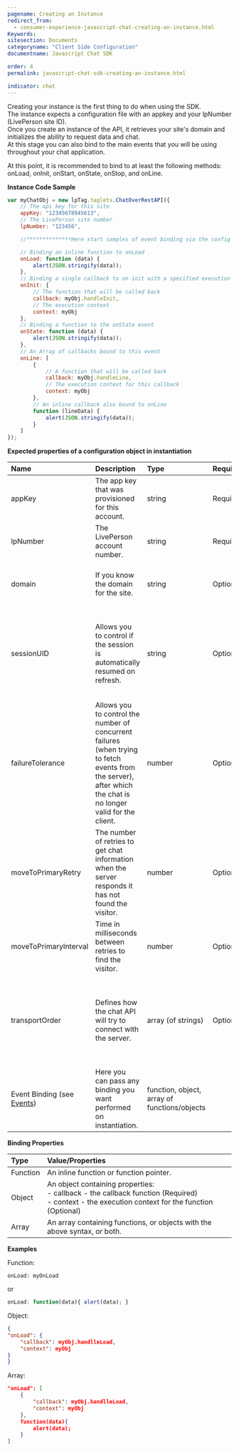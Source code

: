 ```yaml
---
pagename: Creating an Instance
redirect_from:
  - consumer-experience-javascript-chat-creating-an-instance.html
Keywords:
sitesection: Documents
categoryname: "Client Side Configuration"
documentname: Javascript Chat SDK

order: 4
permalink: javascript-chat-sdk-creating-an-instance.html

indicator: chat
---
```


Creating your instance is the first thing to do when using the SDK.   
The instance expects a configuration file with an appkey and your lpNumber (LivePerson site ID).   
Once you create an instance of the API, it retrieves your site's domain and initializes the ability to request data and chat.   
At this stage you can also bind to the main events that you will be using throughout your chat application.

At this point, it is recommended to bind to at least the following methods: onLoad, onInit, onStart, onState, onStop, and onLine.

**Instance Code Sample**

```javascript
var myChatObj = new lpTag.taglets.ChatOverRestAPI({
    // The api key for this site
    appKey: "12345678945613",
    // The LivePerson site number
    lpNumber: "123456",

    //**************Here start samples of event binding via the config **************************************

    // Binding an inline function to onLoad
    onLoad: function (data) {
        alert(JSON.stringify(data));
    },
    // Binding a single callback to on init with a specified execution context
    onInit: {
        // The function that will be called back
        callback: myObj.handleInit,
        // The execution context
        context: myObj
    },
    // Binding a function to the onState event
    onState: function (data) {
        alert(JSON.stringify(data));
    },
    // An Array of callbacks bound to this event
    onLine: [
        {
            // A function that will be called back
            callback: myObj.handleLine,
            // The execution context for this callback
            context: myObj
        },
        // An inline callback also bound to onLine
        function (lineData) {
            alert(JSON.stringify(data));
        }
    ]
});                                                                                              
```
**Expected properties of a configuration object in instantiation**

| Name | Description | Type | Required | Notes |
| :--- | :--- | :--- | :--- | :--- |
| appKey | The app key that was provisioned for this account. | string | Required | |
| lpNumber | The LivePerson account number. | string | Required | |
| domain | If you know the domain for the site. | string | Optional | This is taken care of in case you do not know the domain. |
| sessionUID | Allows you to control if the session is automatically resumed on refresh. | string | Optional | If set, it will need to be set to the same info for refreshes, otherwise the chat will not be automatically resumed. |
| failureTolerance | Allows you to control the number of concurrent failures (when trying to fetch events from the server), after which the chat is no longer valid for the client. | number | Optional | |
| moveToPrimaryRetry| The number of retries to get chat information when the server responds it has not found the visitor. | number | Optional ||
| moveToPrimaryInterval | Time in milliseconds between retries to find the visitor. | number | Optional | |
| transportOrder | Defines how the chat API will try to connect with the server. | array (of strings) | Optional | Currently only 'postmessage' is supported <br> It is best not to override this property since it may cause unexpected behavior. |
| Event Binding (see [Events](consumer-experience-javascript-chat-events.html)) | Here you can pass any binding you want performed on instantiation. | function, object, array of functions/objects | | Binding supports functions, objects and mixed arrays of both. |

**Binding Properties**

| Type | Value/Properties |
| :--- | :--- |
| Function  | An inline function or function pointer. |
| Object | An object containing properties: <br> - callback - the callback function (Required) <br> - context - the execution context for the function (Optional) |
| Array | An array containing functions, or objects with the above syntax, or both. |

**Examples**

Function:


`onLoad: myOnLoad`

or

```javascript
onLoad: function(data){ alert(data); }
```

Object:

```json
{
"onLoad": {
    "callback": myObj.handlleLoad,
    "context": myObj
}
}
```

Array:

```json
"onLoad": [
    {
        "callback": myObj.handlleLoad,
        "context": myObj
    },
    function(data){
        alert(data);
    }
]
```
